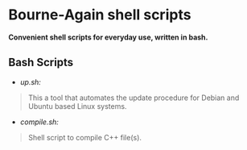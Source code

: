 Bourne-Again shell scripts
=
**Convenient shell scripts for everyday use, written in bash.**

## Bash Scripts
- *up.sh:*
>This a tool that automates the update procedure for Debian and Ubuntu based Linux systems.

- *compile.sh:*
>Shell script to compile C++ file(s).
